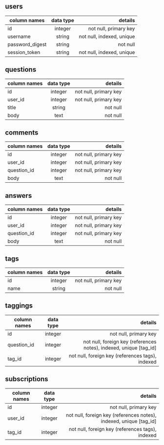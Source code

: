 users
-------------
| column names        | data type           | details  |
| ------------- |:-------------:| -----:|
| id      | integer | not null, primary key |
| username     | string      | not null, indexed, unique |
| password_digest | string      |    not null |
| session_token | string      |    not null, indexed, unique |

questions
-------------
| column names        | data type           | details  |
| ------------- |:-------------:| -----:|
| id      | integer | not null, primary key |
| user_id      | integer | not null, primary key |
| title | string      |    not null |
| body | text      |    not null |

comments
-------------
| column names        | data type           | details  |
| ------------- |:-------------:| -----:|
| id      | integer | not null, primary key |
| user_id      | integer | not null, primary key |
| question_id      | integer | not null, primary key |
| body | text      |    not null |

answers
-------------
| column names        | data type           | details  |
| ------------- |:-------------:| -----:|
| id      | integer | not null, primary key |
| user_id      | integer | not null, primary key |
| question_id      | integer | not null, primary key |
| body | text      |    not null |

tags
-------------
| column names        | data type           | details  |
| ------------- |:-------------:| -----:|
| id      | integer | not null, primary key |
| name | string      |    not null |

taggings
-------------
| column names        | data type           | details  |
| ------------- |:-------------:| -----:|
| id      | integer | not null, primary key |
| question_id | integer      | not null, foreign key (references notes), indexed, unique [tag_id] |
| tag_id | integer      | not null, foreign key (references tags), indexed |

subscriptions
-------------
| column names        | data type           | details  |
| ------------- |:-------------:| -----:|
| id      | integer | not null, primary key |
| user_id | integer      | not null, foreign key (references notes), indexed, unique [tag_id] |
| tag_id | integer      | not null, foreign key (references tags), indexed |

